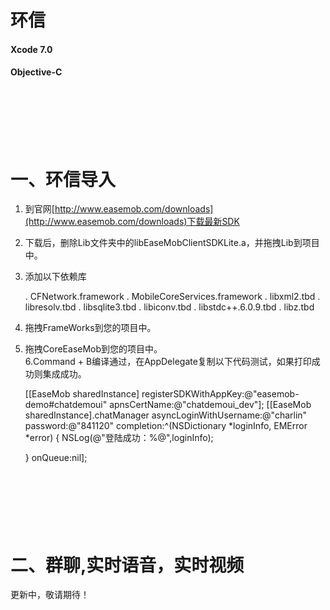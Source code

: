 环信
==========

#### Xcode 7.0

#### Objective-C



<br/><br/><br/>
一、环信导入
==========
1. 到官网[http://www.easemob.com/downloads](http://www.easemob.com/downloads)下载最新SDK<br/>
2. 下载后，删除Lib文件夹中的libEaseMobClientSDKLite.a，并拖拽Lib到项目中。<br/>
3. 添加以下依赖库<br/>

    . CFNetwork.framework
    . MobileCoreServices.framework
    . libxml2.tbd
    . libresolv.tbd
    . libsqlite3.tbd
    . libiconv.tbd
    . libstdc++.6.0.9.tbd
    . libz.tbd

4. 拖拽FrameWorks到您的项目中。<br/>
5. 拖拽CoreEaseMob到您的项目中。<br/>
6.Command + B编译通过，在AppDelegate复制以下代码测试，如果打印成功则集成成功。

    [[EaseMob sharedInstance] registerSDKWithAppKey:@"easemob-demo#chatdemoui" apnsCertName:@"chatdemoui_dev"];
    [[EaseMob sharedInstance].chatManager asyncLoginWithUsername:@"charlin" password:@"841120" completion:^(NSDictionary *loginInfo, EMError *error) {
        NSLog(@"登陆成功：%@",loginInfo);
        
    } onQueue:nil];


<br/><br/><br/>
二、群聊,实时语音，实时视频
==========
更新中，敬请期待！
